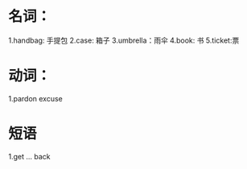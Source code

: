 # 名词：
1.handbag: 手提包
2.case: 箱子
3.umbrella：雨伞
4.book: 书
5.ticket:票

# 动词：
1.pardon
  excuse


# 短语
1.get ... back



